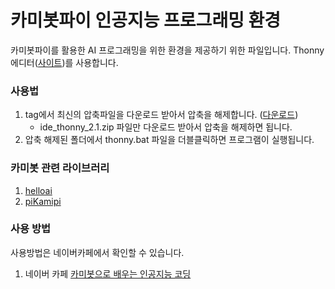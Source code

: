 # 카미봇파이 인공지능 프로그래밍 환경
카미봇파이를 활용한 AI 프로그래밍을 위한 환경을 제공하기 위한 파일입니다. 
Thonny에디터([사이트](https://github.com/thonny/thonny))를 사용합니다. 

### 사용법
1. tag에서 최신의 압축파일을 다운로드 받아서 압축을 해제합니다. ([다운로드](https://github.com/kamibot314/ide_thonny/tags))
   - ide_thonny_2.1.zip 파일만 다운로드 받아서 압축을 해제하면 됩니다.
2. 압축 해제된 폴더에서 thonny.bat 파일을 더블클릭하면 프로그램이 실행됩니다.

### 카미봇 관련 라이브러리
1. [helloai](https://pypi.org/project/helloai/)
2. [piKamipi](https://pypi.org/project/pyKamipi/)

### 사용 방법
사용방법은 네이버카페에서 확인할 수 있습니다.
1. 네이버 카페 [카미봇으로 배우는 인공지능 코딩](https://cafe.naver.com/kamibotai?iframe_url=/MyCafeIntro.nhn%3Fclubid=30069632)

   
